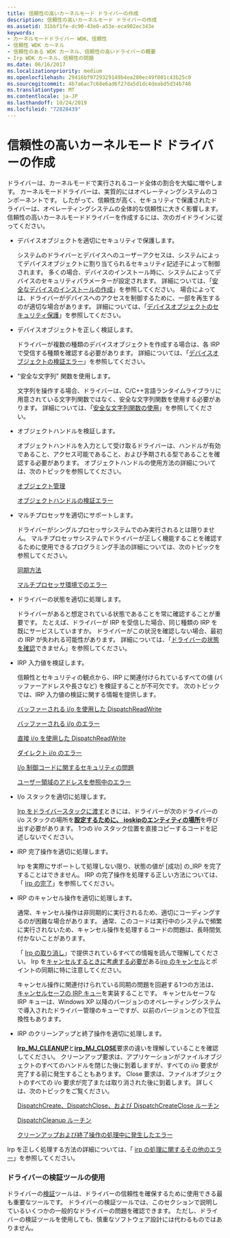 ```yaml
---
title: 信頼性の高いカーネルモード ドライバーの作成
description: 信頼性の高いカーネルモード ドライバーの作成
ms.assetid: 31bbf1fe-dc90-43e0-a53e-eca902ec343e
keywords:
- カーネルモードドライバー WDK、信頼性
- 信頼性 WDK カーネル
- 信頼性のある WDK カーネル、信頼性の高いドライバーの概要
- Irp WDK カーネル、信頼性の問題
ms.date: 06/16/2017
ms.localizationpriority: medium
ms.openlocfilehash: 29416bf9729329149b4ea280ec49f001c43b25c0
ms.sourcegitcommit: 4b7a6ac7c68e6ad6f27da5d1dc4deabd5d34b748
ms.translationtype: MT
ms.contentlocale: ja-JP
ms.lasthandoff: 10/24/2019
ms.locfileid: "72828439"
---
```

# <a name="creating-reliable-kernel-mode-drivers"></a>信頼性の高いカーネルモード ドライバーの作成





ドライバーは、カーネルモードで実行されるコード全体の割合を大幅に増やします。 カーネルモードドライバーは、実質的にはオペレーティングシステムのコンポーネントです。 したがって、信頼性が高く、セキュリティで保護されたドライバーは、オペレーティングシステムの全体的な信頼性に大きく影響します。 信頼性の高いカーネルモードドライバーを作成するには、次のガイドラインに従ってください。

-   デバイスオブジェクトを適切にセキュリティで保護します。

    システムのドライバーとデバイスへのユーザーアクセスは、システムによってデバイスオブジェクトに割り当てられるセキュリティ記述子によって制御されます。 多くの場合、デバイスのインストール時に、システムによってデバイスのセキュリティパラメーターが設定されます。 詳細については、「[安全なデバイスのインストールの作成](https://docs.microsoft.com/windows-hardware/drivers/install/creating-secure-device-installations)」を参照してください。 場合によっては、ドライバーがデバイスへのアクセスを制御するために、一部を再生するのが適切な場合があります。 詳細については、「[デバイスオブジェクトのセキュリティ保護](securing-device-objects.md)」を参照してください。

-   デバイスオブジェクトを正しく検証します。

    ドライバーが複数の種類のデバイスオブジェクトを作成する場合は、各 IRP で受信する種類を確認する必要があります。 詳細については、「[デバイスオブジェクトの検証エラー](failure-to-validate-device-objects.md)」を参照してください。

-   "安全な文字列" 関数を使用します。

    文字列を操作する場合、ドライバーは、C/C++言語ランタイムライブラリに用意されている文字列関数ではなく、安全な文字列関数を使用する必要があります。 詳細については、「[安全な文字列関数の使用](using-safe-string-functions.md)」を参照してください。

-   オブジェクトハンドルを検証します。

    オブジェクトハンドルを入力として受け取るドライバーは、ハンドルが有効であること、アクセス可能であること、および予期される型であることを確認する必要があります。 オブジェクトハンドルの使用方法の詳細については、次のトピックを参照してください。

    [オブジェクト管理](managing-kernel-objects.md)

    [オブジェクトハンドルの検証エラー](failure-to-validate-object-handles.md)

-   マルチプロセッサを適切にサポートします。

    ドライバーがシングルプロセッサシステムでのみ実行されるとは限りません。 マルチプロセッサシステムでドライバーが正しく機能することを確認するために使用できるプログラミング手法の詳細については、次のトピックを参照してください。

    [同期方法](synchronization-techniques.md)

    [マルチプロセッサ環境でのエラー](errors-in-a-multiprocessor-environment.md)

-   ドライバーの状態を適切に処理します。

    ドライバーがあると想定されている状態であることを常に確認することが重要です。 たとえば、ドライバーが IRP を受信した場合、同じ種類の IRP を既にサービスしていますか。 ドライバーがこの状況を確認しない場合、最初の IRP が失われる可能性があります。 詳細については、「[ドライバーの状態を確認](failure-to-check-a-driver-s-state.md)できません」を参照してください。

-   IRP 入力値を検証します。

    信頼性とセキュリティの観点から、IRP に関連付けられているすべての値 (バッファーアドレスや長さなど) を検証することが不可欠です。 次のトピックでは、IRP 入力値の検証に関する情報を提供します。

    [バッファーされる i/o を使用した DispatchReadWrite](dispatchreadwrite-using-buffered-i-o.md)

    [バッファーされる i/o のエラー](errors-in-buffered-i-o.md)

    [直接 i/o を使用した DispatchReadWrite](dispatchreadwrite-using-direct-i-o.md)

    [ダイレクト i/o のエラー](errors-in-direct-i-o.md)

    [I/o 制御コードに関するセキュリティの問題](security-issues-for-i-o-control-codes.md)

    [ユーザー領域のアドレスを参照中のエラー](errors-in-referencing-user-space-addresses.md)

-   I/o スタックを適切に処理します。

    [Irp をドライバースタックに渡す](passing-irps-down-the-driver-stack.md)ときには、ドライバーが次のドライバーの i/o スタックの場所を[**設定するために、** ](https://docs.microsoft.com/windows-hardware/drivers/ddi/wdm/nf-wdm-iocopycurrentirpstacklocationtonext) [**ioskipのエンティティの場所**](https://docs.microsoft.com/windows-hardware/drivers/kernel/mm-bad-pointer)を呼び出す必要があります。 1つの i/o スタック位置を直接コピーするコードを記述しないでください。

-   IRP 完了操作を適切に処理します。

    Irp を実際にサポートして処理しない限り、状態の値が [成功] の\_IRP を完了することはできません。 IRP の完了操作を処理する正しい方法については、「 [irp の完了](completing-irps.md)」を参照してください。

-   IRP のキャンセル操作を適切に処理します。

    通常、キャンセル操作は非同期的に実行されるため、適切にコーディングするのが困難な場合があります。 通常、このコードは実行中のシステムで頻繁に実行されないため、キャンセル操作を処理するコードの問題は、長時間気付かないことがあります。

    「 [Irp の取り消し](canceling-irps.md)」で提供されているすべての情報を読んで理解してください。 Irp を[キャンセルするときに考慮する必要が](points-to-consider-when-canceling-irps.md)ある[irp のキャンセル](synchronizing-irp-cancellation.md)とポイントの同期に特に注意してください。

    キャンセル操作に関連付けられている同期の問題を回避する1つの方法は、[キャンセルセーフの IRP キュー](cancel-safe-irp-queues.md)を実装することです。 キャンセルセーフな IRP キューは、Windows XP 以降のバージョンのオペレーティングシステムで導入されたドライバー管理のキューですが、以前のバージョンとの下位互換性もあります。

-   IRP のクリーンアップと終了操作を適切に処理します。

    [**Irp\_MJ\_CLEANUP**](https://docs.microsoft.com/windows-hardware/drivers/kernel/irp-mj-cleanup)と[**irp\_MJ\_CLOSE**](https://docs.microsoft.com/windows-hardware/drivers/kernel/irp-mj-close)要求の違いを理解していることを確認してください。 クリーンアップ要求は、アプリケーションがファイルオブジェクトのすべてのハンドルを閉じた後に到着しますが、すべての i/o 要求が完了する前に発生することもあります。 Close 要求は、ファイルオブジェクトのすべての i/o 要求が完了または取り消された後に到着します。 詳しくは、次のトピックをご覧ください。

    [DispatchCreate、DispatchClose、および DispatchCreateClose ルーチン](dispatchcreate--dispatchclose--and-dispatchcreateclose-routines.md)

    [DispatchCleanup ルーチン](dispatchcleanup-routines.md)

    [クリーンアップおよび終了操作の処理中に発生したエラー](errors-in-handling-cleanup-and-close-operations.md)

Irp を正しく処理する方法の詳細については、「 [irp の処理に関するその他のエラー](additional-errors-in-handling-irps.md)」を参照してください。

### <a name="using-driver-verifier"></a>ドライバーの検証ツールの使用

ドライバーの[検証](https://docs.microsoft.com/windows-hardware/drivers/devtest/driver-verifier)ツールは、ドライバーの信頼性を確保するために使用できる最も重要なツールです。 ドライバーの検証ツールでは、このセクションで説明しているいくつかの一般的なドライバーの問題を確認できます。 ただし、ドライバーの検証ツールを使用しても、慎重なソフトウェア設計には代わるものではありません。

 

 




